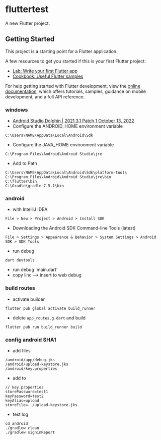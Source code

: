 # fluttertest

A new Flutter project.

## Getting Started

This project is a starting point for a Flutter application.

A few resources to get you started if this is your first Flutter project:

- [Lab: Write your first Flutter app](https://docs.flutter.dev/get-started/codelab)
- [Cookbook: Useful Flutter samples](https://docs.flutter.dev/cookbook)

For help getting started with Flutter development, view the
[online documentation](https://docs.flutter.dev/), which offers tutorials,
samples, guidance on mobile development, and a full API reference.

### windows
* [Android Studio Dolphin | 2021.3.1 Patch 1 October 13, 2022](https://developer.android.com/studio/archive)
* Configure the ANDROID_HOME environment variable
```
C:\Users\NAME\AppData\Local\Android\Sdk
```
* Configure the JAVA_HOME environment variable
```
C:\Program Files\Android\Android Studio\jre
```
* Add to Path
```
C:\Users\NAME\AppData\Local\Android\Sdk\platform-tools
C:\Program Files\Android\Android Studio\jre\bin
C:\flutter\bin
C:\Gradle\gradle-7.5.1\bin
```

### android
* with IntelliJ IDEA
```
File > New > Project > Android > Install SDK
```
* Downloading the Android SDK Command-line Tools (latest)
```
File > Settings > Appearance & Behavior > System Settings > Android SDK > SDK Tools
```
* run debug
```
dart devtools
```
* run debug 'main.dart'
* copy linc --> insert to web debug

### build routes
* activate builder
```
flutter pub global activate build_runner
```
* delete `app_routes.g.dart` and build
```
flutter pub run build_runner build
```

### config android SHA1
* add files
```
/android/app/debug.jks
/android/upload-keystore.jks
/android/key.properties
```
* add to 
```
// key.properties
storePassword=test1
keyPassword=test2
keyAlias=upload
storeFile=../upload-keystore.jks
```
* test log
```
cd android
./gradlew clean
./gradlew signinReport
```